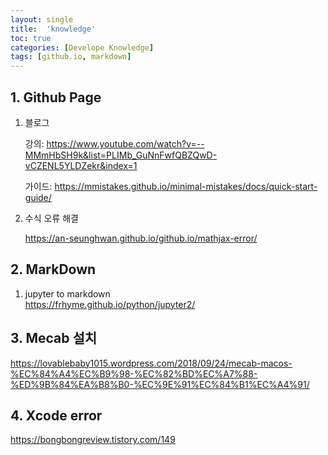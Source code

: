 ```yaml
---
layout: single
title:  'knowledge'
toc: true
categories: [Develope Knowledge]
tags: [github.io, markdown]
---
```


## 1. Github Page

1. 블로그<br>

   강의: https://www.youtube.com/watch?v=--MMmHbSH9k&list=PLIMb_GuNnFwfQBZQwD-vCZENL5YLDZekr&index=1

   가이드: https://mmistakes.github.io/minimal-mistakes/docs/quick-start-guide/

2. 수식 오류 해결<br>

   https://an-seunghwan.github.io/github.io/mathjax-error/

## 2. MarkDown

1. jupyter to markdown<br>https://frhyme.github.io/python/jupyter2/

## 3. Mecab 설치

https://lovablebaby1015.wordpress.com/2018/09/24/mecab-macos-%EC%84%A4%EC%B9%98-%EC%82%BD%EC%A7%88-%ED%9B%84%EA%B8%B0-%EC%9E%91%EC%84%B1%EC%A4%91/

## 4. Xcode error

https://bongbongreview.tistory.com/149